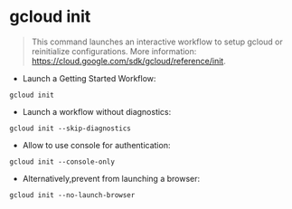 # gcloud init

> This command launches an interactive workflow to setup gcloud or reinitialize configurations.
> More information: <https://cloud.google.com/sdk/gcloud/reference/init>.

- Launch a Getting Started Workflow:

`gcloud init`

- Launch a workflow without diagnostics:

`gcloud init --skip-diagnostics`

- Allow to use console for authentication:

`gcloud init --console-only`

- Alternatively,prevent from launching a browser:

`gcloud init --no-launch-browser`
